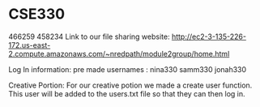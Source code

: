 # CSE330
466259
458234
Link to our file sharing website: 
http://ec2-3-135-226-172.us-east-2.compute.amazonaws.com/~nredpath/module2group/home.html

Log In information: 
pre made usernames : 
nina330
samm330
jonah330

Creative Portion: 
For our creative potion we made a create user function. This user will be added to the users.txt file so that they can then log in. 

